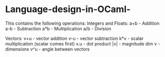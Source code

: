 # Language-design-in-OCaml-

This contains the following operations:
Integers and Floats:
a+b - Addition
a-b - Subtraction
a*b - Multiplication
a/b - Division

Vectors:
v+u - vector addition
v-u - vector subtraction
k*v - scalar multiplication (scalar comes first)
v.u - dot product
|v| - magnitude
dim v - dimensions
v^u - angle between vectors

